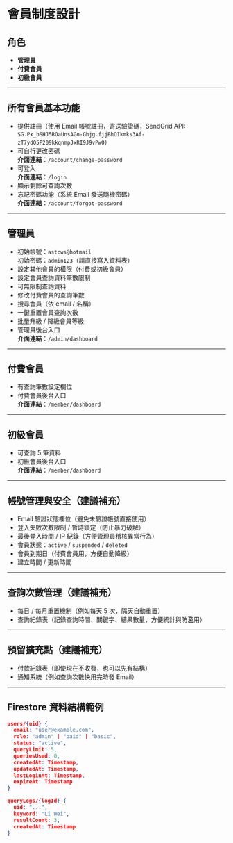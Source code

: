 # 會員制度設計

## 角色
- **管理員**
- **付費會員**
- **初級會員**

---

## 所有會員基本功能
- 提供註冊（使用 Email 帳號註冊，寄送驗證碼，SendGrid API: `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`）
- 可自行更改密碼  
  **介面連結**：`/account/change-password`
- 可登入  
  **介面連結**：`/login`
- 顯示剩餘可查詢次數
- 忘記密碼功能（系統 Email 發送隨機密碼）  
  **介面連結**：`/account/forgot-password`

---

## 管理員
- 初始帳號：`astcws@hotmail`  
  初始密碼：`admin123`（請直接寫入資料表）
- 設定其他會員的權限（付費或初級會員）
- 設定會員查詢資料筆數限制
- 可無限制查詢資料
- 修改付費會員的查詢筆數
- 搜尋會員（依 email / 名稱）
- 一鍵重置會員查詢次數
- 批量升級 / 降級會員等級
- 管理員後台入口  
  **介面連結**：`/admin/dashboard`

---

## 付費會員
- 有查詢筆數設定欄位
- 付費會員後台入口  
  **介面連結**：`/member/dashboard`

---

## 初級會員
- 可查詢 5 筆資料
- 初級會員後台入口  
  **介面連結**：`/member/dashboard`

---

## 帳號管理與安全（建議補充）
- Email 驗證狀態欄位（避免未驗證帳號直接使用）
- 登入失敗次數限制 / 暫時鎖定（防止暴力破解）
- 最後登入時間 / IP 紀錄（方便管理員稽核異常行為）
- 會員狀態：`active` / `suspended` / `deleted`
- 會員到期日（付費會員用，方便自動降級）
- 建立時間 / 更新時間

---

## 查詢次數管理（建議補充）
- 每日 / 每月重置機制（例如每天 5 次，隔天自動重置）
- 查詢紀錄表（記錄查詢時間、關鍵字、結果數量，方便統計與防濫用）

---

## 預留擴充點（建議補充）
- 付款紀錄表（即使現在不收費，也可以先有結構）
- 通知系統（例如查詢次數快用完時發 Email）

---

## Firestore 資料結構範例
```json
users/{uid} {
  email: "user@example.com",
  role: "admin" | "paid" | "basic",
  status: "active",
  queryLimit: 5,
  queriesUsed: 0,
  createdAt: Timestamp,
  updatedAt: Timestamp,
  lastLoginAt: Timestamp,
  expireAt: Timestamp
}

queryLogs/{logId} {
  uid: "...",
  keyword: "Li Wei",
  resultCount: 3,
  createdAt: Timestamp
}

